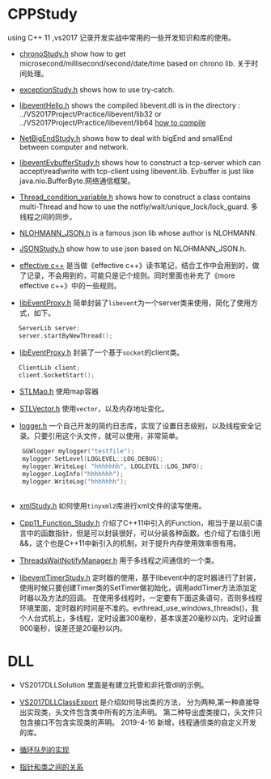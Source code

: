 # CPPStudy
using C++ 11  ,vs2017
记录开发实战中常用的一些开发知识和库的使用。

* [chronoStudy.h](./VS2017Project/Practice/chronoStudy.h) show how to get microsecond/millisecond/second/date/time based on chrono lib. 关于时间处理。

* [exceptionStudy.h](./VS2017Project/Practice/exceptionStudy.h) shows how to use try-catch.

* [libeventHello.h](./VS2017Project/Practice/libeventHello.h) shows the compiled libevent.dll is in the directory : ../VS2017Project/Practice/libevent/lib32 or ../VS2017Project/Practice/libevent/lib64 [how to compile](./windows10下编译libevent（x64和x86））)

* [NetBigEndStudy.h](./VS2017Project/Practice/NetBigEndStudy.h) shows how to deal with bigEnd and smallEnd between computer and network.

* [libeventEvbufferStudy.h](./VS2017Project/Practice/libeventEvbufferStudy.h) shows how to construct a tcp-server which can accept\read\write with tcp-client using libevent.lib. Evbuffer is just like java.nio.BufferByte.网络通信框架。

* [Thread_condition_variable.h](./VS2017Project/Practice/Thread_condition_variable.h) shows how to construct a class contains multi-Thread and how to use the notfiy/wait/unique_lock/lock_guard. 多线程之间的同步。

* [NLOHMANN_JSON.h](./VS2017Project/Practice/NLOHMANN_JSON.h) is a famous json lib whose author is NLOHMANN. 

* [JSONStudy.h](./VS2017Project/Practice/JSONStudy.h) show how to use json based on NLOHMANN_JSON.h.

* [effective c++](./effective_Cpp_rules.md) 是当做《effective c++》读书笔记，结合工作中会用到的，做了记录，不会用到的，可能只是记个规则。同时里面也补充了《more effective c++》中的一些规则。

* [libEventProxy.h](./VS2017Project/Practice/libEventProxy.h) 简单封装了`libevent`为一个server类来使用，简化了使用方式，如下。

```cpp
   ServerLib server;
   server.startByNewThread();
```

* [libEventProxy.h](./VS2017Project/Practice/libEventProxy.h) 封装了一个基于`socket`的client类。

```cpp
   ClientLib client;
   client.SocketStart();
```

* [STLMap.h](./VS2017Project/Practice/STLMap.h) 使用map容器

* [STLVector.h](./VS2017Project/Practice/STLVector.h) 使用`vector`，以及内存地址变化。

* [logger.h](./VS2017Project/Practice/logger.h) 一个自己开发的简约日志库，实现了设置日志级别，以及线程安全记录。只要引用这个头文件，就可以使用，非常简单。

```cpp
	GGWlogger mylogger("testfile");
	mylogger.SetLevel(LOGLEVEL::LOG_DEBUG);
	mylogger.WriteLog( "hhhhhhh", LOGLEVEL::LOG_INFO);
	mylogger.LogInfo("hhhhhhh");
	mylogger.WriteLog("hhhhhhh");
	
```

* [xmlStudy.h](./VS2017Project/Practice/xmlStudy.h) 如何使用`tinyxml2`库进行xml文件的读写使用。

* [Cpp11_Function_Study.h](./VS2017Project/Practice/Cpp11_Function_Study.h) 介绍了C++11中引入的Function，相当于是以前C语言中的函数指针，但是可以封装很好，可以分装各种函数。也介绍了右值引用&&，这个也是C++11中新引入的机制，对于提升内存使用效率很有用。

* [ThreadsWaitNotifyManager.h](./VS2017Project/Practice/ThreadsWaitNotifyManager.h) 用于多线程之间通信的一个类。

* [libeventTimerStudy.h](./VS2017Project/Practice/libeventTimerStudy.h) 定时器的使用，基于libevent中的定时器进行了封装，使用时候只要创建Timer类的SetTimer做初始化，调用addTimer方法添加定时器以及方法的回调。
在使用多线程时，一定要有下面这条语句，否则多线程环境里面，定时器的时间是不准的。evthread_use_windows_threads()，我个人台式机上，多线程，定时设置300毫秒，基本误差20毫秒以内，定时设置900毫秒，误差还是20毫秒以内。

# DLL

* VS2017DLLSolution 里面是有建立托管和非托管dll的示例。

* [VS2017DLLClassExport](./VS2017DLLClassExport/) 是介绍如何导出类的方法，
分为两种,第一种直接导出实现类，头文件包含类中所有的方法声明。
第二种导出虚类接口，头文件只包含接口不包含实现类的声明。
2019-4-16 新增，线程通信类的自定义开发的库。

* [循环队列的实现](./VS2017Project/Practice/CircleVector.h)

* [指针和类之间的关系](./VS2017Project/Practice/pointerToMember.h)


